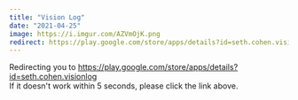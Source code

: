 ```yaml
---
title: "Vision Log"
date: "2021-04-25"
image: https://i.imgur.com/AZVmOjK.png
redirect: https://play.google.com/store/apps/details?id=seth.cohen.visionlog
---
```


Redirecting you to https://play.google.com/store/apps/details?id=seth.cohen.visionlog
<br/>
If it doesn't work within 5 seconds, please click the link above.